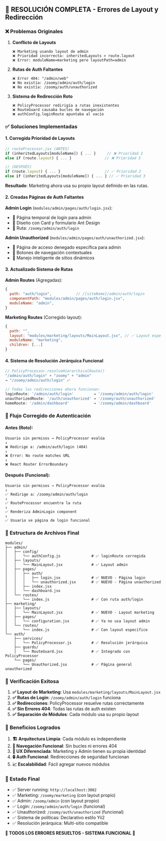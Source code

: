 ## 🎯 RESOLUCIÓN COMPLETA - Errores de Layout y Redirección

### ❌ **Problemas Originales**

1. **Conflicto de Layouts**
   ```
   ❌ Marketing usando layout de admin
   ❌ Prioridad incorrecta: inheritedLayouts > route.layout  
   ❌ Error: moduleName=marketing pero layoutPath=admin
   ```

2. **Rutas de Auth Faltantes**
   ```
   ❌ Error 404: "/admin/web" 
   ❌ No existía: /zoomy/admin/auth/login
   ❌ No existía: /zoomy/auth/unauthorized
   ```

3. **Sistema de Redirección Roto**
   ```
   ❌ PolicyProcessor redirigía a rutas inexistentes
   ❌ RouteGuard causaba bucles de navegación
   ❌ authConfig.loginRoute apuntaba al vacío
   ```

### ✅ **Soluciones Implementadas**

#### 1. **Corregida Prioridad de Layouts**
```javascript
// routeProcessor.jsx (ANTES)
if (inheritedLayouts[moduleName]) { ... }     // ❌ Prioridad 2
else if (route.layout) { ... }               // ❌ Prioridad 3

// (DESPUÉS)  
if (route.layout) { ... }                    // ✅ Prioridad 2
else if (inheritedLayouts[moduleName]) { ... } // ✅ Prioridad 3
```

**Resultado**: Marketing ahora usa su propio layout definido en las rutas.

#### 2. **Creadas Páginas de Auth Faltantes**

**Admin Login** (`modules/admin/pages/auth/login.jsx`):
- 🔐 Página temporal de login para admin
- 🎨 Diseño con Card y formulario Ant Design
- 🧭 Ruta: `/zoomy/admin/auth/login`

**Admin Unauthorized** (`modules/admin/pages/auth/unauthorized.jsx`):
- 🚫 Página de acceso denegado específica para admin
- 🔄 Botones de navegación contextuales
- 🧭 Manejo inteligente de sitios dinámicos

#### 3. **Actualizado Sistema de Rutas**

**Admin Routes** (Agregadas):
```javascript
{
  path: "auth/login",           // /[siteName]/admin/auth/login
  componentPath: "modules/admin/pages/auth/login.jsx",
  moduleName: "admin",
}
```

**Marketing Routes** (Corregido layout):
```javascript
{
  path: "",
  layout: "modules/marketing/layouts/MainLayout.jsx", // ✅ Layout específico
  moduleName: "marketing",
  children: [...]
}
```

#### 4. **Sistema de Resolución Jerárquica Funcional**

```javascript
// PolicyProcessor.resolveHierarchicalRoute()
"/admin/auth/login" + "zoomy" + "admin" 
→ "/zoomy/admin/auth/login" ✅

// Todas las redirecciones ahora funcionan:
loginRoute: '/admin/auth/login'         → '/zoomy/admin/auth/login'
unauthorizedRoute: '/auth/unauthorized' → '/zoomy/auth/unauthorized'
homeRoute: '/admin/dashboard'           → '/zoomy/admin/dashboard'
```

### 🔄 **Flujo Corregido de Autenticación**

#### Antes (Roto):
```
Usuario sin permisos → PolicyProcessor evalúa
↓
❌ Redirige a: /admin/auth/login (404)
↓  
❌ Error: No route matches URL
↓
❌ React Router ErrorBoundary
```

#### Después (Funcional):
```
Usuario sin permisos → PolicyProcessor evalúa
↓
✅ Redirige a: /zoomy/admin/auth/login
↓
✅ RouteProcessor encuentra la ruta  
↓
✅ Renderiza AdminLogin component
↓
✅ Usuario ve página de login funcional
```

### 📁 **Estructura de Archivos Final**

```
modules/
├── admin/
│   ├── config/
│   │   └── authConfig.js              # ✅ loginRoute corregida
│   ├── layouts/
│   │   └── MainLayout.jsx             # ✅ Layout admin
│   ├── pages/
│   │   ├── auth/
│   │   │   ├── login.jsx              # ✅ NUEVO - Página login
│   │   │   └── unauthorized.jsx       # ✅ NUEVO - Página unauthorized
│   │   ├── index.jsx
│   │   └── dashboard.jsx
│   └── routes/
│       └── index.js                   # ✅ Con ruta auth/login
├── marketing/
│   ├── layouts/
│   │   └── MainLayout.jsx             # ✅ NUEVO - Layout marketing
│   ├── pages/ 
│   │   └── configuration.jsx          # ✅ Ya no usa layout admin
│   └── routes/
│       └── index.js                   # ✅ Con layout específico
└── auth/
    ├── services/
    │   └── PolicyProcessor.js         # ✅ Resolución jerárquica
    ├── guards/
    │   └── RouteGuard.jsx             # ✅ Integrado con PolicyProcessor
    └── pages/
        └── Unauthorized.jsx           # ✅ Página general unauthorized
```

### 🧪 **Verificación Exitosa**

1. **✅ Layout de Marketing**: Usa `modules/marketing/layouts/MainLayout.jsx`
2. **✅ Rutas de Login**: `/zoomy/admin/auth/login` funciona
3. **✅ Redirecciones**: PolicyProcessor resuelve rutas correctamente
4. **✅ Sin Errores 404**: Todas las rutas de auth existen
5. **✅ Separación de Módulos**: Cada módulo usa su propio layout

### 🎯 **Beneficios Logrados**

1. **🏗️ Arquitectura Limpia**: Cada módulo es independiente
2. **🔄 Navegación Funcional**: Sin bucles ni errores 404
3. **🎨 UX Diferenciada**: Marketing y Admin tienen su propia identidad
4. **🔒 Auth Funcional**: Redirecciones de seguridad funcionan
5. **📈 Escalabilidad**: Fácil agregar nuevos módulos

### 🚀 **Estado Final**

- ✅ Server running: `http://localhost:3002`
- ✅ Marketing: `/zoomy/marketing` (con layout propio)
- ✅ Admin: `/zoomy/admin` (con layout propio) 
- ✅ Login: `/zoomy/admin/auth/login` (funcional)
- ✅ Unauthorized: `/zoomy/auth/unauthorized` (funcional)
- ✅ Sistema de políticas: Declarativo estilo Yii2
- ✅ Resolución jerárquica: Multi-sitio compatible

**🎉 TODOS LOS ERRORES RESUELTOS - SISTEMA FUNCIONAL 🎉**
